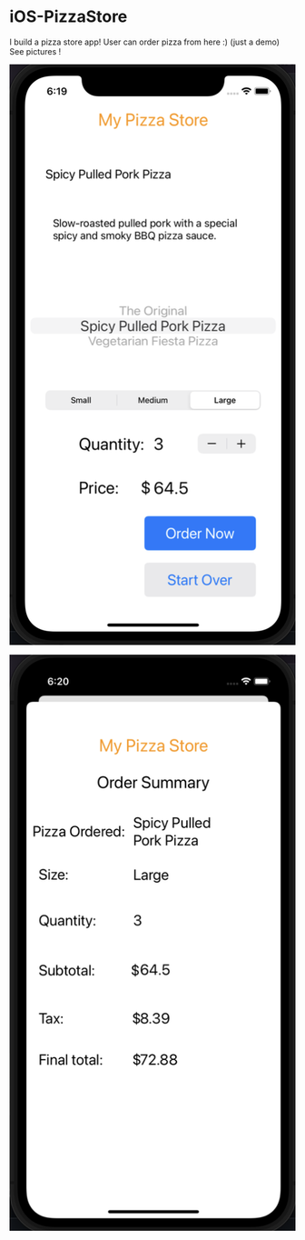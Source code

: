 # iOS-PizzaStore
I build a pizza store app! User can order pizza from here :) (just a demo)
See pictures !


![order](https://github.com/davidzhutoronto/iOS-PizzaStore/blob/main/1.png)


![check-out](https://github.com/davidzhutoronto/iOS-PizzaStore/blob/main/2.png)
